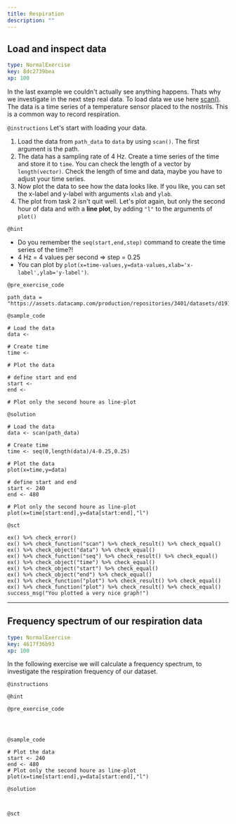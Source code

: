```yaml
---
title: Respiration
description: ""
---
```


## Load and inspect data

```yaml
type: NormalExercise
key: 8dc2739bea
xp: 100
```

In the last example we couldn't actually see anything happens. Thats why we investigate in the next step real data. To load data we use here [scan()](https://www.rdocumentation.org/packages/base/versions/3.5.3/topics/scan). The data is a time series of a temperature sensor placed to the nostrils. This is a common way to record respiration. 



`@instructions`
Let's start with loading your data. 
1. Load the data from ```path_data``` to ```data``` by using ```scan()```. The first argument is the path. 
2. The data has a sampling rate of 4 Hz. Create a time series of the time and store it to ```time```. You can check the length of a vector by ```length(vector)```. Check the length of time and data, maybe you have to adjust your time series. 
3. Now plot the data to see how the data looks like. If you like, you can set the x-label and y-label with arguments ```xlab``` and ```ylab```.
4. The plot from task 2 isn't quit well. Let's plot again, but only the second hour of data and with a **line plot**, by adding ```"l"``` to the arguments of ```plot()```

`@hint`
- Do you remember the ```seq(start,end,step)``` command to create the time series of the time?!
- 4 Hz = 4 values per second => step = 0.25
- You can plot by ```plot(x=time-values,y=data-values,xlab='x-label',ylab='y-label')```.

`@pre_exercise_code`
```{r}
path_data = "https://assets.datacamp.com/production/repositories/3401/datasets/d191ac1f6ae2fda3392c4d41b892ba8bd2822bf3/atmung.dat"
```

`@sample_code`
```{r}
# Load the data
data <- 

# Create time
time <- 

# Plot the data

# define start and end
start <- 
end <- 

# Plot only the second houre as line-plot
```

`@solution`
```{r}
# Load the data
data <- scan(path_data)

# Create time
time <- seq(0,length(data)/4-0.25,0.25)

# Plot the data
plot(x=time,y=data)

# define start and end
start <- 240
end <- 480

# Plot only the second houre as line-plot
plot(x=time[start:end],y=data[start:end],"l")
```

`@sct`
```{r}
ex() %>% check_error()
ex() %>% check_function("scan") %>% check_result() %>% check_equal()
ex() %>% check_object("data") %>% check_equal()
ex() %>% check_function("seq") %>% check_result() %>% check_equal()
ex() %>% check_object("time") %>% check_equal()
ex() %>% check_object("start") %>% check_equal()
ex() %>% check_object("end") %>% check_equal()
ex() %>% check_function("plot") %>% check_result() %>% check_equal()
ex() %>% check_function("plot") %>% check_result() %>% check_equal()
success_msg("You plotted a very nice graph!")
```

---

## Frequency spectrum of our respiration data

```yaml
type: NormalExercise
key: 4617f36b93
xp: 100
```

In the following exercise we will calculate a frequency spectrum, to investigate the respiration frequency of our dataset.


`@instructions`


`@hint`


`@pre_exercise_code`
```{r}



```

`@sample_code`
```{r}
# Plot the data
start <- 240
end <- 480
# Plot only the second houre as line-plot
plot(x=time[start:end],y=data[start:end],"l")
```

`@solution`
```{r}


```

`@sct`
```{r}

```
